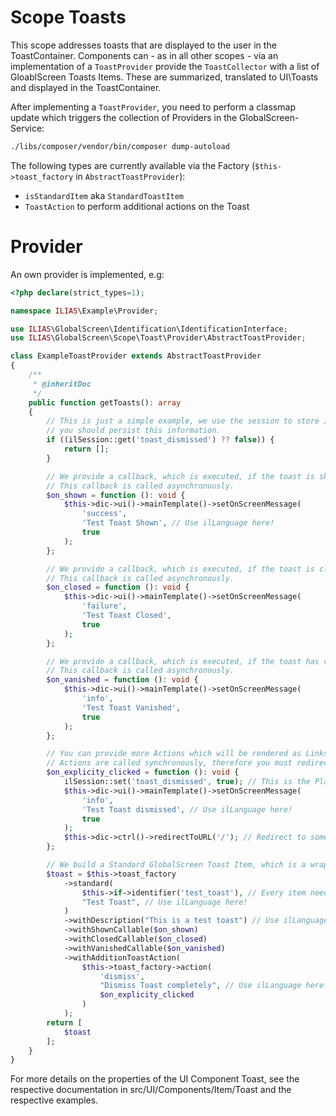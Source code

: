 Scope Toasts
===================
This scope addresses toasts that are displayed to the user in the ToastContainer. Components can - as in all other
scopes - via an implementation of a `ToastProvider` provide the `ToastCollector` with a list of GloablScreen Toasts
Items. These are summarized, translated to UI\Toasts and displayed in the ToastContainer.

After implementing a `ToastProvider`, you need to perform a classmap update which triggers the collection of Providers
in the GlobalScreen-Service:

```bash
./libs/composer/vendor/bin/composer dump-autoload
```

The following types are currently available via the Factory (`$this->toast_factory` in `AbstractToastProvider`):

- `isStandardItem` aka `StandardToastItem`
- `ToastAction` to perform additional actions on the Toast

# Provider

An own provider is implemented, e.g:

```php
<?php declare(strict_types=1);

namespace ILIAS\Example\Provider;

use ILIAS\GlobalScreen\Identification\IdentificationInterface;
use ILIAS\GlobalScreen\Scope\Toast\Provider\AbstractToastProvider;

class ExampleToastProvider extends AbstractToastProvider
{
    /**
     * @inheritDoc
     */
    public function getToasts(): array
    {
        // This is just a simple example, we use the session to store if a toast has been seen. In the real world,
        // you should persist this information.
        if ((ilSession::get('toast_dismissed') ?? false)) {
            return [];
        }

        // We provide a callback, which is executed, if the toast is shown in the GUI.
        // This callback is called asynchronously.
        $on_shown = function (): void {
            $this->dic->ui()->mainTemplate()->setOnScreenMessage(
                'success',
                'Test Toast Shown', // Use ilLanguage here!
                true
            );
        };

        // We provide a callback, which is executed, if the toast is closed using the X glyph in the GUI.
        // This callback is called asynchronously.
        $on_closed = function (): void {
            $this->dic->ui()->mainTemplate()->setOnScreenMessage(
                'failure',
                'Test Toast Closed',
                true
            );
        };

        // We provide a callback, which is executed, if the toast has vanished automatically in the GUI after some time.
        // This callback is called asynchronously.
        $on_vanished = function (): void {
            $this->dic->ui()->mainTemplate()->setOnScreenMessage(
                'info',
                'Test Toast Vanished',
                true
            );
        };

        // You can provide more Actions which will be rendered as Links in the UI\Toast. Please note that this
        // Actions are called synchronously, therefore you must redirect after performing the action. See withAdditionToastAction below
        $on_explicity_clicked = function (): void {
            ilSession::set('toast_dismissed', true); // This is the Place we could persist this information
            $this->dic->ui()->mainTemplate()->setOnScreenMessage(
                'info',
                'Test Toast dismissed', // Use ilLanguage here!
                true
            );
            $this->dic->ctrl()->redirectToURL('/'); // Redirect to somewhere
        };

        // We build a Standard GlobalScreen Toast Item, which is a wrapper around the UI Toast Component.
        $toast = $this->toast_factory
            ->standard(
                $this->if->identifier('test_toast'), // Every item needs an identification
                "Test Toast", // Use ilLanguage here!
            )
            ->withDescription("This is a test toast") // Use ilLanguage here!
            ->withShownCallable($on_shown)
            ->withClosedCallable($on_closed)
            ->withVanishedCallable($on_vanished)
            ->withAdditionToastAction(
                $this->toast_factory->action(
                    'dismiss',
                    "Dismiss Toast completely", // Use ilLanguage here!
                    $on_explicity_clicked
                )
            );
        return [
            $toast
        ];
    }
}
```

For more details on the properties of the UI Component Toast, see the respective documentation in
src/UI/Components/Item/Toast and the respective examples.
